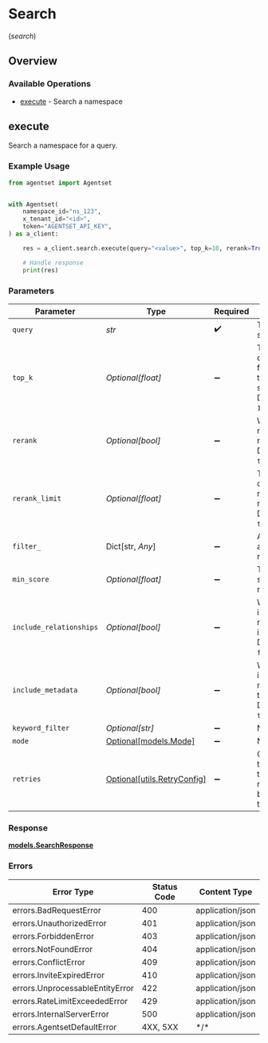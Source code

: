 # Search
(*search*)

## Overview

### Available Operations

* [execute](#execute) - Search a namespace

## execute

Search a namespace for a query.

### Example Usage

<!-- UsageSnippet language="python" operationID="search" method="post" path="/v1/namespace/{namespaceId}/search" -->
```python
from agentset import Agentset


with Agentset(
    namespace_id="ns_123",
    x_tenant_id="<id>",
    token="AGENTSET_API_KEY",
) as a_client:

    res = a_client.search.execute(query="<value>", top_k=10, rerank=True, include_relationships=False, include_metadata=True, mode="semantic")

    # Handle response
    print(res)

```

### Parameters

| Parameter                                                               | Type                                                                    | Required                                                                | Description                                                             |
| ----------------------------------------------------------------------- | ----------------------------------------------------------------------- | ----------------------------------------------------------------------- | ----------------------------------------------------------------------- |
| `query`                                                                 | *str*                                                                   | :heavy_check_mark:                                                      | The query to search for.                                                |
| `top_k`                                                                 | *Optional[float]*                                                       | :heavy_minus_sign:                                                      | The number of results to fetch from the vector store. Defaults to `10`. |
| `rerank`                                                                | *Optional[bool]*                                                        | :heavy_minus_sign:                                                      | Whether to rerank the results. Defaults to `true`.                      |
| `rerank_limit`                                                          | *Optional[float]*                                                       | :heavy_minus_sign:                                                      | The number of results to return after reranking. Defaults to `topK`.    |
| `filter_`                                                               | Dict[str, *Any*]                                                        | :heavy_minus_sign:                                                      | A filter to apply to the results.                                       |
| `min_score`                                                             | *Optional[float]*                                                       | :heavy_minus_sign:                                                      | The minimum score to return.                                            |
| `include_relationships`                                                 | *Optional[bool]*                                                        | :heavy_minus_sign:                                                      | Whether to include relationships in the results. Defaults to `false`.   |
| `include_metadata`                                                      | *Optional[bool]*                                                        | :heavy_minus_sign:                                                      | Whether to include metadata in the results. Defaults to `true`.         |
| `keyword_filter`                                                        | *Optional[str]*                                                         | :heavy_minus_sign:                                                      | N/A                                                                     |
| `mode`                                                                  | [Optional[models.Mode]](../../models/mode.md)                           | :heavy_minus_sign:                                                      | N/A                                                                     |
| `retries`                                                               | [Optional[utils.RetryConfig]](../../models/utils/retryconfig.md)        | :heavy_minus_sign:                                                      | Configuration to override the default retry behavior of the client.     |

### Response

**[models.SearchResponse](../../models/searchresponse.md)**

### Errors

| Error Type                      | Status Code                     | Content Type                    |
| ------------------------------- | ------------------------------- | ------------------------------- |
| errors.BadRequestError          | 400                             | application/json                |
| errors.UnauthorizedError        | 401                             | application/json                |
| errors.ForbiddenError           | 403                             | application/json                |
| errors.NotFoundError            | 404                             | application/json                |
| errors.ConflictError            | 409                             | application/json                |
| errors.InviteExpiredError       | 410                             | application/json                |
| errors.UnprocessableEntityError | 422                             | application/json                |
| errors.RateLimitExceededError   | 429                             | application/json                |
| errors.InternalServerError      | 500                             | application/json                |
| errors.AgentsetDefaultError     | 4XX, 5XX                        | \*/\*                           |